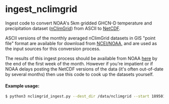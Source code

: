 # ingest_nclimgrid
Ingest code to convert NOAA's 5km gridded GHCN-D temperature and precipitation dataset 
([nClimGrid](https://data.noaa.gov/dataset/dataset/gridded-5km-ghcn-daily-temperature-and-precipitation-dataset-version-1)) 
from ASCII to [NetCDF](https://www.unidata.ucar.edu/software/netcdf/).

ASCII versions of the monthly averaged nClimGrid datasets in GIS "point file" format 
are available for download from [NCEI/NOAA](ftp://ftp.ncdc.noaa.gov/pub/data/climgrid), 
and are used as the input sources for this conversion process.

The results of this ingest process should be available from NOAA [here](https://www.ncei.noaa.gov/thredds/catalog/data-in-development/nclimgrid/catalog.html) 
by the end of the first week of the month. However if you're impatient or if NOAA 
delays posting the NetCDF versions of the data (it's often out-of-date by several 
months) then use this code to cook up the datasets yourself.

#### Example usage:
```bash
$ python3 nclimgrid_ingest.py --dest_dir /data/nclimgrid --start 189501 --end 201909
```
